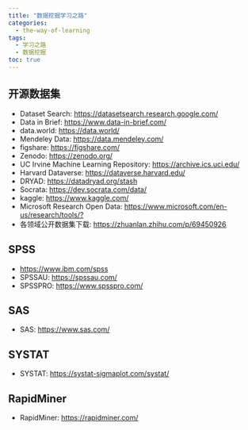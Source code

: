 ```yaml
---
title: "数据挖掘学习之路"
categories:
  - the-way-of-learning
tags:
  - 学习之路
  - 数据挖掘
toc: true
---
```


## 开源数据集

* Dataset Search: <https://datasetsearch.research.google.com/>
* Data in Brief: <https://www.data-in-brief.com/>
* data.world: <https://data.world/>
* Mendeley Data: <https://data.mendeley.com/>
* figshare: <https://figshare.com/>
* Zenodo: <https://zenodo.org/>
* UC Irvine Machine Learning Repository: <https://archive.ics.uci.edu/>
* Harvard Dataverse: <https://dataverse.harvard.edu/>
* DRYAD: <https://datadryad.org/stash>
* Socrata: <https://dev.socrata.com/data/>
* kaggle: <https://www.kaggle.com/>
* Microsoft Research Open Data: <https://www.microsoft.com/en-us/research/tools/?>
* 各领域公开数据集下载: <https://zhuanlan.zhihu.com/p/69450926>

## SPSS

* <https://www.ibm.com/spss>
* SPSSAU: <https://spssau.com/>
* SPSSPRO: <https://www.spsspro.com/>

## SAS

* SAS: <https://www.sas.com/>

## SYSTAT

* SYSTAT: <https://systat-sigmaplot.com/systat/>

## RapidMiner

* RapidMiner: <https://rapidminer.com/>

